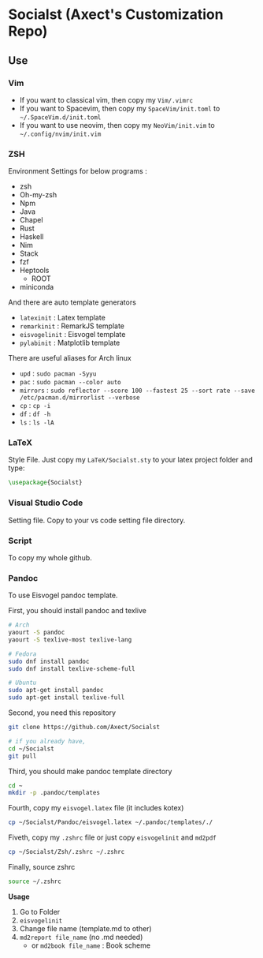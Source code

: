 # Socialst (Axect's Customization Repo)

## Use


### Vim

* If you want to classical vim, then copy my `Vim/.vimrc`
* If you want to Spacevim, then copy my `SpaceVim/init.toml` to `~/.SpaceVim.d/init.toml`
* If you want to use neovim, then copy my `NeoVim/init.vim` to `~/.config/nvim/init.vim`

### ZSH

Environment Settings for below programs :

* zsh
* Oh-my-zsh
* Npm
* Java
* Chapel
* Rust
* Haskell
* Nim
* Stack
* fzf
* Heptools
    * ROOT
* miniconda

And there are auto template generators

* `latexinit` : Latex template
* `remarkinit` : RemarkJS template
* `eisvogelinit` : Eisvogel template
* `pylabinit` : Matplotlib template

There are useful aliases for Arch linux

* `upd` : `sudo pacman -Syyu`
* `pac` : `sudo pacman --color auto`
* `mirrors` : `sudo reflector --score 100 --fastest 25 --sort rate --save /etc/pacman.d/mirrorlist --verbose`
* `cp` : `cp -i`
* `df` : `df -h`
* `ls` : `ls -lA`

### LaTeX

Style File. Just copy my `LaTeX/Socialst.sty` to your latex project folder and type:

```LaTeX
\usepackage{Socialst}
```

### Visual Studio Code

Setting file. Copy to your vs code setting file directory.

### Script

To copy my whole github.

### Pandoc

To use Eisvogel pandoc template.

First, you should install pandoc and texlive

```sh
# Arch
yaourt -S pandoc
yaourt -S texlive-most texlive-lang

# Fedora
sudo dnf install pandoc
sudo dnf install texlive-scheme-full

# Ubuntu
sudo apt-get install pandoc
sudo apt-get install texlive-full
```

Second, you need this repository

```sh
git clone https://github.com/Axect/Socialst

# if you already have,
cd ~/Socialst
git pull
```

Third, you should make pandoc template directory

```sh
cd ~
mkdir -p .pandoc/templates
```

Fourth, copy my `eisvogel.latex` file (it includes kotex)

```sh
cp ~/Socialst/Pandoc/eisvogel.latex ~/.pandoc/templates/./
```

Fiveth, copy my `.zshrc` file or just copy `eisvogelinit` and `md2pdf`

```sh
cp ~/Socialst/Zsh/.zshrc ~/.zshrc
```

Finally, source zshrc

```sh
source ~/.zshrc
```

**Usage**

1. Go to Folder
2. `eisvogelinit`
3. Change file name (template.md to other)
4. `md2report file_name` (no .md needed)
    * or `md2book file_name` : Book scheme
